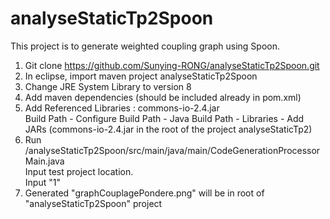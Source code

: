 # analyseStaticTp2Spoon
This project is to generate weighted coupling graph using Spoon.  

1. Git clone https://github.com/Sunying-RONG/analyseStaticTp2Spoon.git
2. In eclipse, import maven project analyseStaticTp2Spoon
3. Change JRE System Library to version 8
4. Add maven dependencies (should be included already in pom.xml)
5. Add Referenced Libraries : commons-io-2.4.jar  
Build Path - Configure Build Path - Java Build Path - Libraries - Add JARs
(commons-io-2.4.jar in the root of the project analyseStaticTp2)
6. Run /analyseStaticTp2Spoon/src/main/java/main/CodeGenerationProcessorMain.java  
Input test project location.  
Input "1"  
7. Generated "graphCouplagePondere.png" will be in root of "analyseStaticTp2Spoon" project
